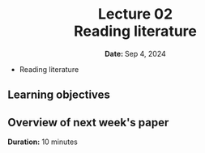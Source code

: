 <h1 align="center">
<b>Lecture 02</b><br>
Reading literature
</h1>
<p align="center"><b>Date: </b>Sep 4, 2024</p>

-   Reading literature

## Learning objectives

## Overview of next week's paper

**Duration:** 10 minutes

